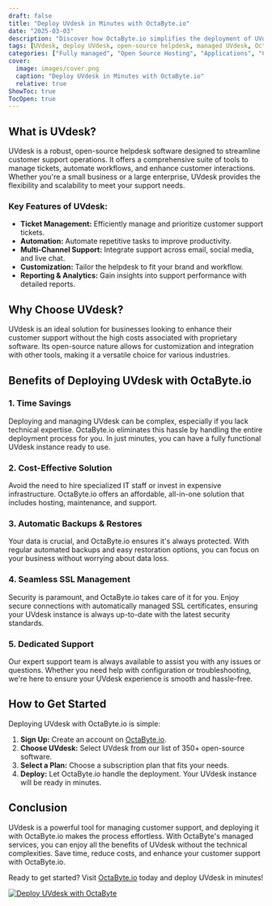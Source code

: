 ```yaml
---
draft: false
title: "Deploy UVdesk in Minutes with OctaByte.io"
date: "2025-03-03"
description: "Discover how OctaByte.io simplifies the deployment of UVdesk, a powerful open-source helpdesk solution. Save time, reduce costs, and enjoy seamless management with OctaByte's fully managed services."
tags: [UVdesk, deploy UVdesk, open-source helpdesk, managed UVdesk, OctaByte, helpdesk software, UVdesk deployment, managed open-source software, IT support solutions, automated backups, SSL management]
categories: ["Fully managed", "Open Source Hosting", "Applications", "Customer Support", "UVdesk"]
cover:
  image: images/cover.png
  caption: "Deploy UVdesk in Minutes with OctaByte.io"
  relative: true
ShowToc: true
TocOpen: true
---
```



## What is UVdesk?

UVdesk is a robust, open-source helpdesk software designed to streamline customer support operations. It offers a comprehensive suite of tools to manage tickets, automate workflows, and enhance customer interactions. Whether you're a small business or a large enterprise, UVdesk provides the flexibility and scalability to meet your support needs.

### Key Features of UVdesk:
- **Ticket Management:** Efficiently manage and prioritize customer support tickets.
- **Automation:** Automate repetitive tasks to improve productivity.
- **Multi-Channel Support:** Integrate support across email, social media, and live chat.
- **Customization:** Tailor the helpdesk to fit your brand and workflow.
- **Reporting & Analytics:** Gain insights into support performance with detailed reports.

## Why Choose UVdesk?

UVdesk is an ideal solution for businesses looking to enhance their customer support without the high costs associated with proprietary software. Its open-source nature allows for customization and integration with other tools, making it a versatile choice for various industries.

## Benefits of Deploying UVdesk with OctaByte.io

### 1. **Time Savings**
Deploying and managing UVdesk can be complex, especially if you lack technical expertise. OctaByte.io eliminates this hassle by handling the entire deployment process for you. In just minutes, you can have a fully functional UVdesk instance ready to use.

### 2. **Cost-Effective Solution**
Avoid the need to hire specialized IT staff or invest in expensive infrastructure. OctaByte.io offers an affordable, all-in-one solution that includes hosting, maintenance, and support.

### 3. **Automatic Backups & Restores**
Your data is crucial, and OctaByte.io ensures it's always protected. With regular automated backups and easy restoration options, you can focus on your business without worrying about data loss.

### 4. **Seamless SSL Management**
Security is paramount, and OctaByte.io takes care of it for you. Enjoy secure connections with automatically managed SSL certificates, ensuring your UVdesk instance is always up-to-date with the latest security standards.

### 5. **Dedicated Support**
Our expert support team is always available to assist you with any issues or questions. Whether you need help with configuration or troubleshooting, we're here to ensure your UVdesk experience is smooth and hassle-free.

## How to Get Started

Deploying UVdesk with OctaByte.io is simple:

1. **Sign Up:** Create an account on [OctaByte.io](https://octabyte.io).
2. **Choose UVdesk:** Select UVdesk from our list of 350+ open-source software.
3. **Select a Plan:** Choose a subscription plan that fits your needs.
4. **Deploy:** Let OctaByte.io handle the deployment. Your UVdesk instance will be ready in minutes.

## Conclusion

UVdesk is a powerful tool for managing customer support, and deploying it with OctaByte.io makes the process effortless. With OctaByte's managed services, you can enjoy all the benefits of UVdesk without the technical complexities. Save time, reduce costs, and enhance your customer support with OctaByte.io.

Ready to get started? Visit [OctaByte.io](https://octabyte.io) today and deploy UVdesk in minutes!

[![Deploy UVdesk with OctaByte](/images/deploy-on-octabyte.png)](https://octabyte.io/fully-managed-open-source-services/applications/customer-support/uvdesk)